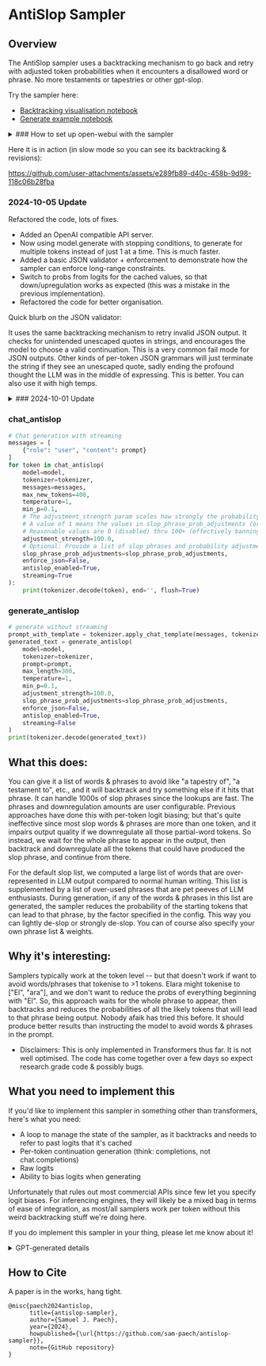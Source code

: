# AntiSlop Sampler

## Overview

The AntiSlop sampler uses a backtracking mechanism to go back and retry with adjusted token probabilities when it encounters a disallowed word or phrase. No more testaments or tapestries or other gpt-slop.

Try the sampler here: 

- [Backtracking visualisation notebook](https://colab.research.google.com/drive/1tHS3tHXbZ5PWOsP-Mbk8oK35y6otBZUn?usp=sharing)
- [Generate example notebook](https://colab.research.google.com/drive/1Rd3V4AN31cDytfmY9u80rzHXPD_dS6x9?usp=sharing)

<details>
<summary>### How to set up open-webui with the sampler</summary>

### if you want to run in an isolated environment (note: open-webui requires python 3.11):
```bash
sudo apt install python3.11 python3.11-venv
python3.11 -m venv open-webui
source open-webui/bin/activate
```

# install open-webui
```bash
pip install open-webui
open-webui serve
```

# start the openai compatible antislop server:
```bash
git clone https://github.com/sam-paech/antislop-sampler.git && cd antislop-sampler
python3 run_api.py --model unsloth/Llama-3.2-3B-Instruct --slop_adjustments_file slop_phrase_prob_adjustments.json
```

# configure open-webui
- browse to http://localhost:8080
- go to admin panel --> settings --> connections
- set the OpenAI API url to http://0.0.0.0:8000/v1
- set password to anything (it's not used)
- click the refresh icon to verify the connection; should see a success message

Now it should be all configured! Start a new chat, select the model, and give it a try.

Note: Only some of the settings in the chat controls will be active. Those are:
- stream chat response
- temperature
- top k
- top p
- min p
- max tokens

</details>

Here it is in action (in slow mode so you can see its backtracking & revisions):

https://github.com/user-attachments/assets/e289fb89-d40c-458b-9d98-118c06b28fba

### 2024-10-05 Update

Refactored the code, lots of fixes.

- Added an OpenAI compatible API server.
- Now using model.generate with stopping conditions, to generate for multiple tokens instead of just 1 at a time. This is much faster.
- Added a basic JSON validator + enforcement to demonstrate how the sampler can enforce long-range constraints.
- Switch to probs from logits for the cached values, so that down/upregulation works as expected (this was a mistake in the previous implementation).
- Refactored the code for better organisation.

Quick blurb on the JSON validator:

It uses the same backtracking mechanism to retry invalid JSON output. It checks for unintended unescaped quotes in strings, and encourages the model to choose a valid continuation. This is a very common fail mode for JSON outputs. Other kinds of per-token JSON grammars will just terminate the string if they see an unescaped quote, sadly ending the profound thought the LLM was in the middle of expressing. This is better. You can also use it with high temps.

<details>
<summary>### 2024-10-01 Update</summary>

- Squashed vram leaks, fixed bugs. It should work with any transformers model now.
- Support min_p
- Now using slop_phrase_prob_adjustments.json by default, which has a more intuitive probability adjustment per slop phrase (1 == no change; < 1 means probability is reduced by that factor). It looks like this:
```
[
    ["kaleidoscope", 0.5],
    ["symphony", 0.5],
    ["testament to", 0.5],
    ["elara", 0.5],
    ...
]
```
- I discovered the sampler can squash an annoying habit of LLM writing: overuse of antitheses, e.g. `...not x, but y`, simply by downregulating the string `", not"`. Yay! I think there will be a lot of interesting life hacks to be found like this.
- I've made some generate functions (found in `antislop_generate.py`) that you can import to deploy the sampler in your code:

</details>

### chat_antislop
```python
# Chat generation with streaming
messages = [
    {"role": "user", "content": prompt}
]
for token in chat_antislop(
    model=model,
    tokenizer=tokenizer,
    messages=messages,
    max_new_tokens=400,
    temperature=1,
    min_p=0.1,
    # The adjustment_strength param scales how strongly the probability adjustments are applied.
    # A value of 1 means the values in slop_phrase_prob_adjustments (or the defaults) are used unmodified.
    # Reasonable values are 0 (disabled) thru 100+ (effectively banning the list).
    adjustment_strength=100.0,
    # Optional: Provide a list of slop phrases and probability adjustments
    slop_phrase_prob_adjustments=slop_phrase_prob_adjustments,
    enforce_json=False,
    antislop_enabled=True,
    streaming=True
):
    print(tokenizer.decode(token), end='', flush=True)
```

### generate_antislop
```python
# generate without streaming
prompt_with_template = tokenizer.apply_chat_template(messages, tokenize=False)
generated_text = generate_antislop(
    model=model,
    tokenizer=tokenizer,
    prompt=prompt,
    max_length=300,
    temperature=1,
    min_p=0.1,
    adjustment_strength=100.0,
    slop_phrase_prob_adjustments=slop_phrase_prob_adjustments,
    enforce_json=False,
    antislop_enabled=True,
    streaming=False
)        
print(tokenizer.decode(generated_text))
```

## What this does:

You can give it a list of words & phrases to avoid like "a tapestry of", "a testament to", etc., and it will backtrack and try something else if it hits that phrase. It can handle 1000s of slop phrases since the lookups are fast. The phrases and downregulation amounts are user configurable. Previous approaches have done this with per-token logit biasing; but that's quite ineffective since most slop words & phrases are more than one token, and it impairs output quality if we downregulate all those partial-word tokens. So instead, we wait for the whole phrase to appear in the output, then backtrack and downregulate all the tokens that could have produced the slop phrase, and continue from there.

For the default slop list, we computed a large list of words that are over-represented in LLM output compared to normal human writing. This list is supplemented by a list of over-used phrases that are pet peeves of LLM enthusiasts. During generation, if any of the words & phrases in this list are generated, the sampler reduces the probability of the starting tokens that can lead to that phrase, by the factor specified in the config. This way you can lightly de-slop or strongly de-slop. You can of course also specify your own phrase list & weights.

## Why it's interesting:

Samplers typically work at the token level -- but that doesn't work if want to avoid words/phrases that tokenise to >1 tokens. Elara might tokenise to ["El", "ara"], and we don't want to reduce the probs of everything beginning with "El". So, this approach waits for the whole phrase to appear, then backtracks and reduces the probabilities of all the likely tokens that will lead to that phrase being output. Nobody afaik has tried this before. It should produce better results than instructing the model to avoid words & phrases in the prompt.

* Disclaimers: This is only implemented in Transformers thus far. It is not well optimised. The code has come together over a few days so expect research grade code & possibly bugs.


## What you need to implement this

If you'd like to implement this sampler in something other than transformers, here's what you need:

- A loop to manage the state of the sampler, as it backtracks and needs to refer to past logits that it's cached
- Per-token continuation generation (think: completions, not chat.completions)
- Raw logits
- Ability to bias logits when generating

Unfortunately that rules out most commercial APIs since few let you specify logit biases. For inferencing engines, they will likely be a mixed bag in terms of ease of integration, as most/all samplers work per token without this weird backtracking stuff we're doing here.

If you do implement this sampler in your thing, please let me know about it!

<details>
<summary>GPT-generated details</summary>

The **AntiSlop Language Model Sampler** is an advanced text generation tool designed to enhance the quality and diversity of outputs from language models. It addresses the issue of overused words and phrases (referred to as "GPT slop") that are commonly generated by language models due to their training data biases.

By integrating a custom sampling strategy with dynamic adjustments and backtracking mechanisms, the sampler actively downregulates the probability of generating specified overrepresented words or phrases. This results in more varied and engaging text generation that avoids common clichés and repetitive language patterns.

## Functional Explanation

### Motivation

Language models are trained on vast corpora of text, which often leads them to overproduce certain words or phrases that are statistically more frequent in the training data. This can result in outputs that are:

- **Repetitive**: Frequently using the same expressions.
- **Predictable**: Lacking originality due to overreliance on common phrases.
- **Less Engaging**: Failing to capture the reader's interest with fresh language.

The AntiSlop sampler tackles this problem by implementing a dynamic token adjustment system that:

- Monitors the generated tokens in real-time.
- Detects when an overrepresented word or phrase is about to be generated.
- Adjusts the model's output probabilities to discourage the generation of these overused expressions.
- Allows for controlled backtracking to revise the output when necessary.

### Core Components

#### 1. Overrepresented Words List

A JSON file (`over_represented_words.json`) contains a list of words and phrases identified as overrepresented, along with their respective ratios indicating the degree of overrepresentation.

Example format:

```
[
  ["word1", penalty],
  ["phrase two", penalty],
  ...
]
```

#### 2. Token Sequence Preparation

The sampler preprocesses the passed slop phrases dict to:

- Generate multiple variants (e.g., lowercase, uppercase, capitalized, with leading spaces).
- Tokenize each variant using the model's tokenizer.
- Map the token sequences to adjustment factors found in the dict, which are specified per slop phrase.

#### 3. Starting Tokens Lookup

To efficiently detect when an overrepresented word is being generated, the sampler:

- Precomputes a lookup table of starting token IDs for each token sequence.
- Includes all possible prefixes of the first token to account for subword tokenizations.

#### 4. Dynamic Logit Adjustment

During generation:

- The sampler monitors the tokens being generated.
- If a sequence matching a disallowed word is detected, it:

  - **Checks** to see if we would select the starting token of the disallowed word anyway after its probabilities were downregulated. If not:
  - **Backtracks**: Removes the tokens associated with the overrepresented word from the generated sequence.
  - **Adjusts Logits**: Modifies the model's logits (pre-softmax output probabilities) to downregulate the probability of generating the overrepresented word in subsequent attempts.
  - **Resamples**: Continues generation from the backtracked position, encouraging the model to choose alternative words.

- This process can repeat if the model generates another disallowed word at the same position, resulting in the logit cache at that position being downregulated for additional tokens.

#### 5. Backtracking Mechanism

- When backtracking, the logit cache is used instead of regenerating new logits for the backtracked position, as we may have backtracked to that position before and want to retain the previously downregulated probabilities.

### Technical Workflow

1. **Initialization**:

   - Load the language model and tokenizer.
   - Read the overrepresented words and their penalties.
   - Prepare token sequences and starting tokens lookup.

2. **Generation Loop**:

   - **Token Prediction**:

     - Use the model to predict the next token.
     - Apply temperature scaling and filtering strategies (e.g., top-k, top-p).

   - **Token Sampling**:

     - Sample the next token based on the adjusted probabilities.

   - **Sequence Update**:

     - Append the sampled token to the generated sequence.
     - Update the current position and token counters.

   - **Overrepresented Word Detection**:

     - Check if the recent tokens form a sequence matching any overrepresented word.
     - Utilize the precomputed maximum sequence length for efficient detection.

   - **Adjustment and Backtracking** (if overrepresented word detected):

     - Retrieve the adjustment factor for the detected sequence.
     - Adjust the logits at the position where the sequence started.
     - Backtrack by removing the overrepresented tokens from the sequence.
     - Update the logit cache.
     - Record the downregulation to avoid redundant adjustments.

   - **Termination Conditions**:

     - Check for end-of-sequence tokens.
     - Continue until the maximum length is reached or other stopping criteria are met.

3. **Output**:

   - The final generated text is returned after applying all adjustments.
   - Optional streaming output can display intermediate results during generation.

### Important Notes

- **Overrepresented Words List**: Customize the `slop_phrase_prob_adjustments.json` file to target specific words or phrases relevant to your use case.
- **Adjusting Parameters**:

  - Increasing `adjustment_strength` will more aggressively downregulate overrepresented words but may affect generation fluency.

- **Performance Considerations**:

  - The sampler introduces additional computational overhead due to dynamic adjustments and backtracking.
  - Ensure that your environment has sufficient resources, especially when using large models.

## Technical Details

- **Logit Adjustment**:

  - The adjustment is applied in the logit space before the softmax function.
  - Adjusted logits are calculated as:

    adjusted_logits = logits * (adjustment_factor ** adjustment_strength)

  - This method allows for fine-grained control over the probability distribution without outright masking tokens.

- **Caching Mechanism**:

  - The sampler caches the model's outputs (`logits`) to avoid redundant computations during backtracking and to ensure state is maintained for previously downregulated logits.

- **Tokenization Considerations**:

  - The tokenizer's behavior (e.g., subword tokenization) is accounted for by precomputing all possible prefixes.
  - This ensures that partial matches of overrepresented words are detected early in the generation process.

</details>


## How to Cite

A paper is in the works, hang tight.

```
@misc{paech2024antislop,
      title={antislop-sampler},
      author={Samuel J. Paech},
      year={2024},
      howpublished={\url{https://github.com/sam-paech/antislop-sampler}},
      note={GitHub repository}
}
```

